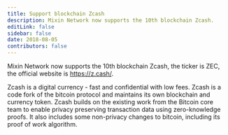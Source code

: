 ```yaml
---
title: Support blockchain Zcash
description: Mixin Network now supports the 10th blockchain Zcash.
editLink: false
sidebar: false
date: 2018-08-05
contributors: false
---
```


Mixin Network now supports the 10th blockchain Zcash, the ticker is ZEC, the official website is https://z.cash/.

Zcash is a digital currency - fast and confidential with low fees. Zcash is a code fork of the bitcoin protocol and maintains its own blockchain and currency token. Zcash builds on the existing work from the Bitcoin core team to enable privacy preserving transaction data using zero-knowledge proofs. It also includes some non-privacy changes to bitcoin, including its proof of work algorithm.